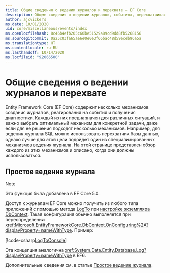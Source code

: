 ```yaml
---
title: Общие сведения о ведении журналов и перехвате — EF Core
description: Общие сведения о ведении журналов, событиях, перехватчиках и диагностике для EF Core
author: ajcvickers
ms.date: 10/01/2020
uid: core/miscellaneous/events/index
ms.openlocfilehash: 8c46b4efb205c60be51529a89cd9dd8fb5268156
ms.sourcegitcommit: 0a25c03fa65ae6e0e0e3f66bac48d59eceb96a5a
ms.translationtype: HT
ms.contentlocale: ru-RU
ms.lasthandoff: 10/14/2020
ms.locfileid: "92066500"
---
```

# <a name="overview-of-logging-and-interception"></a>Общие сведения о ведении журналов и перехвате

Entity Framework Core (EF Core) содержит несколько механизмов создания журналов, реагирования на события и получения диагностики. Каждый из них предназначен для различных ситуаций, и важно выбрать оптимальный механизм для конкретной задачи, даже если для ее решения подходят несколько механизмов. Например, для ведения журнала SQL можно использовать перехватчик базы данных, однако лучше для этой цели подойдет один из специализированных механизмов ведения журнала. На этой странице представлен обзор каждого из этих механизмов и описано, когда они должны использоваться.

## <a name="simple-logging"></a>Простое ведение журнала

> [!NOTE]
> Эта функция была добавлена в EF Core 5.0.

Доступ к журналам EF Core можно получить из любого типа приложений с помощью метода [LogTo](https://github.com/dotnet/efcore/blob/ec3df8fd7e4ea4ebeebfa747619cef37b23ab2c6/src/EFCore/DbContextOptionsBuilder.cs#L135) <!-- Issue #2748 <xref:Microsoft.EntityFrameworkCore.DbContextOptionsBuilder.LogTo%2A> --> при [настройке экземпляра DbContext](xref:core/miscellaneous/configuring-dbcontext). Такая конфигурация обычно выполняется при переопределении <xref:Microsoft.EntityFrameworkCore.DbContext.OnConfiguring%2A?displayProperty=nameWithType>. Пример:

<!--
    protected override void OnConfiguring(DbContextOptionsBuilder optionsBuilder)
        => optionsBuilder.LogTo(Console.WriteLine);
-->
[!code-csharp[LogToConsole](../../../../samples/core/Miscellaneous/Logging/SimpleLogging/Program.cs?name=LogToConsole)]

Эта концепция аналогична <xref:System.Data.Entity.Database.Log?displayProperty=nameWithType> в EF6.

Дополнительные сведения см. в статье [Простое ведение журнала](xref:core/miscellaneous/events/simple-logging).
